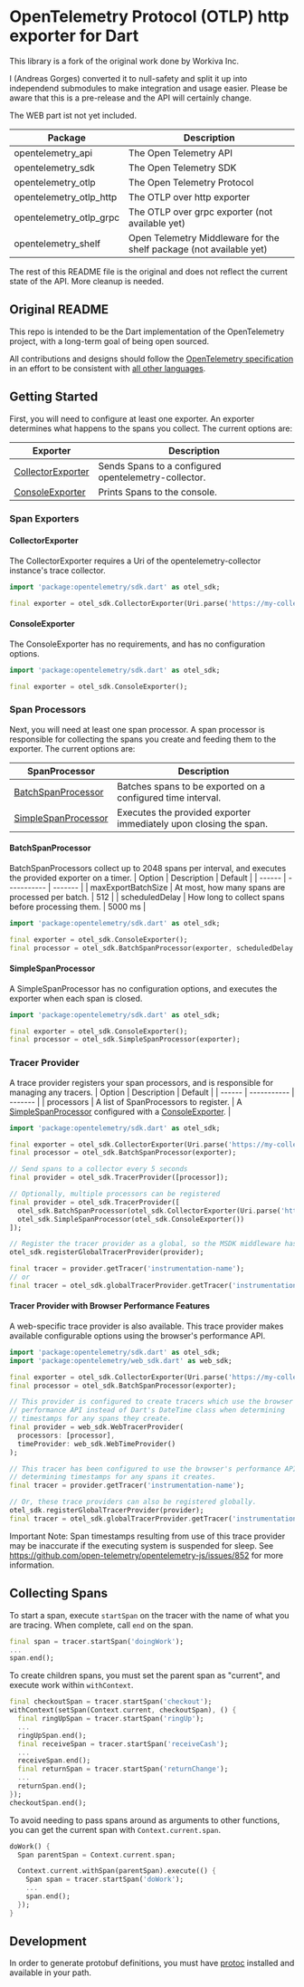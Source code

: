 # OpenTelemetry Protocol (OTLP) http exporter for Dart

This library is a fork of the original work done by Workiva Inc.

I (Andreas Gorges) converted it to null-safety and split it up into independend submodules to make integration and usage easier.
Please be aware that this is a pre-release and the API will certainly change.

The WEB part ist not yet included.

| Package | Description |
| ------- | ----------- |
| opentelemetry_api       | The Open Telemetry API |
| opentelemetry_sdk       | The Open Telemetry SDK |
| opentelemetry_otlp      | The Open Telemetry Protocol |
| opentelemetry_otlp_http | The OTLP over http exporter |
| opentelemetry_otlp_grpc | The OTLP over grpc exporter (not available yet) |
| opentelemetry_shelf     | Open Telemetry Middleware for the shelf package (not available yet) |


The rest of this README file is the original and does not reflect the current state of the API.
More cleanup is needed.

## Original README

This repo is intended to be the Dart implementation of the OpenTelemetry project, with a
long-term goal of being open sourced.

All contributions and designs should follow the
[OpenTelemetry specification](https://github.com/open-telemetry/opentelemetry-specification)
in an effort to be consistent with [all other languages](https://github.com/open-telemetry).

## Getting Started

First, you will need to configure at least one exporter.  An exporter determines what happens to the spans you collect.
The current options are:

| Exporter | Description |
| -------- | ----------- |
| [CollectorExporter](#collectorxxporter) | Sends Spans to a configured opentelemetry-collector. |
| [ConsoleExporter](#consoleexporter) | Prints Spans to the console. |

### Span Exporters

#### CollectorExporter

The CollectorExporter requires a Uri of the opentelemetry-collector instance's trace collector.

```dart
import 'package:opentelemetry/sdk.dart' as otel_sdk;

final exporter = otel_sdk.CollectorExporter(Uri.parse('https://my-collector.com/v1/traces'));
```

#### ConsoleExporter

The ConsoleExporter has no requirements, and has no configuration options.

```dart
import 'package:opentelemetry/sdk.dart' as otel_sdk;

final exporter = otel_sdk.ConsoleExporter();
```

### Span Processors

Next, you will need at least one span processor.  A span processor is responsible for collecting the spans you create and feeding them to the exporter.
The current options are:

| SpanProcessor | Description |
| -------- | ----------- |
| [BatchSpanProcessor](#batchspanprocessor) | Batches spans to be exported on a configured time interval. |
| [SimpleSpanProcessor](#simplespanprocessor) | Executes the provided exporter immediately upon closing the span. |

#### BatchSpanProcessor

BatchSpanProcessors collect up to 2048 spans per interval, and executes the provided exporter on a timer.
| Option | Description | Default |
| ------ | ----------- | ------- |
| maxExportBatchSize | At most, how many spans are processed per batch. | 512 |
| scheduledDelay | How long to collect spans before processing them. | 5000 ms |

```dart
import 'package:opentelemetry/sdk.dart' as otel_sdk;

final exporter = otel_sdk.ConsoleExporter();
final processor = otel_sdk.BatchSpanProcessor(exporter, scheduledDelay: 10000);
```

#### SimpleSpanProcessor

A SimpleSpanProcessor has no configuration options, and executes the exporter when each span is closed.

```dart
import 'package:opentelemetry/sdk.dart' as otel_sdk;

final exporter = otel_sdk.ConsoleExporter();
final processor = otel_sdk.SimpleSpanProcessor(exporter);
```

### Tracer Provider

A trace provider registers your span processors, and is responsible for managing any tracers.
| Option | Description | Default |
| ------ | ----------- | ------- |
| processors | A list of SpanProcessors to register. | A [SimpleSpanProcessor](#simplespanprocessor) configured with a [ConsoleExporter](#consoleexporter). |

```dart
import 'package:opentelemetry/sdk.dart' as otel_sdk;

final exporter = otel_sdk.CollectorExporter(Uri.parse('https://my-collector.com/v1/traces'));
final processor = otel_sdk.BatchSpanProcessor(exporter);

// Send spans to a collector every 5 seconds
final provider = otel_sdk.TracerProvider([processor]);

// Optionally, multiple processors can be registered
final provider = otel_sdk.TracerProvider([
  otel_sdk.BatchSpanProcessor(otel_sdk.CollectorExporter(Uri.parse('https://my-collector.com/v1/traces'))),
  otel_sdk.SimpleSpanProcessor(otel_sdk.ConsoleExporter())
]);

// Register the tracer provider as a global, so the MSDK middleware has access to it.
otel_sdk.registerGlobalTracerProvider(provider);

final tracer = provider.getTracer('instrumentation-name');
// or
final tracer = otel_sdk.globalTracerProvider.getTracer('instrumentation-name');
```

#### Tracer Provider with Browser Performance Features

A web-specific trace provider is also available.  This trace provider makes available configurable options using the browser's performance API.

```dart
import 'package:opentelemetry/sdk.dart' as otel_sdk;
import 'package:opentelemetry/web_sdk.dart' as web_sdk;

final exporter = otel_sdk.CollectorExporter(Uri.parse('https://my-collector.com/v1/traces'));
final processor = otel_sdk.BatchSpanProcessor(exporter);

// This provider is configured to create tracers which use the browser's
// performance API instead of Dart's DateTime class when determining
// timestamps for any spans they create.
final provider = web_sdk.WebTracerProvider(
  processors: [processor],
  timeProvider: web_sdk.WebTimeProvider()
);

// This tracer has been configured to use the browser's performance API when
// determining timestamps for any spans it creates.
final tracer = provider.getTracer('instrumentation-name');

// Or, these trace providers can also be registered globally.
otel_sdk.registerGlobalTracerProvider(provider);
final tracer = otel_sdk.globalTracerProvider.getTracer('instrumentation-name');
```

Important Note: Span timestamps resulting from use of this trace provider may be inaccurate if the executing system is suspended for sleep.
See https://github.com/open-telemetry/opentelemetry-js/issues/852 for more information.

## Collecting Spans

To start a span, execute `startSpan` on the tracer with the name of what you are tracing.  When complete, call `end` on the span.

```dart
final span = tracer.startSpan('doingWork');
...
span.end();
```

To create children spans, you must set the parent span as "current", and execute work within `withContext`.

```dart
final checkoutSpan = tracer.startSpan('checkout');
withContext(setSpan(Context.current, checkoutSpan), () {
  final ringUpSpan = tracer.startSpan('ringUp');
  ...
  ringUpSpan.end();
  final receiveSpan = tracer.startSpan('receiveCash');
  ...
  receiveSpan.end();
  final returnSpan = tracer.startSpan('returnChange');
  ...
  returnSpan.end();
});
checkoutSpan.end();
```

To avoid needing to pass spans around as arguments to other functions, you can get the current span with `Context.current.span`.

```dart
doWork() {
  Span parentSpan = Context.current.span;

  Context.current.withSpan(parentSpan).execute(() {
    Span span = tracer.startSpan('doWork');
    ...
    span.end();
  });
}
```

## Development

In order to generate protobuf definitions, you must have [protoc](https://github.com/protocolbuffers/protobuf/releases) installed and available in your path.
